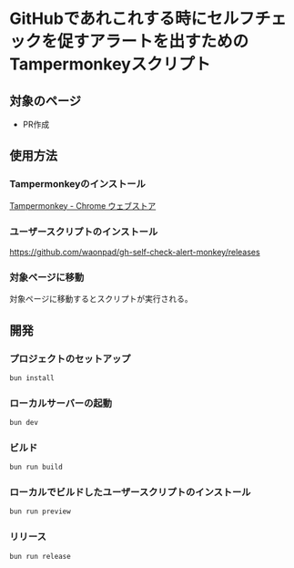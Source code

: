 # GitHubであれこれする時にセルフチェックを促すアラートを出すためのTampermonkeyスクリプト

## 対象のページ

- PR作成

## 使用方法

### Tampermonkeyのインストール

[Tampermonkey - Chrome ウェブストア](https://chromewebstore.google.com/detail/tampermonkey/dhdgffkkebhmkfjojejmpbldmpobfkfo?hl=ja)

### ユーザースクリプトのインストール

https://github.com/waonpad/gh-self-check-alert-monkey/releases

### 対象ページに移動

対象ページに移動するとスクリプトが実行される。

## 開発

### プロジェクトのセットアップ

```bash
bun install
```

### ローカルサーバーの起動

```bash
bun dev
```

### ビルド

```bash
bun run build
```

### ローカルでビルドしたユーザースクリプトのインストール

```bash
bun run preview
```

### リリース

```bash
bun run release
```
